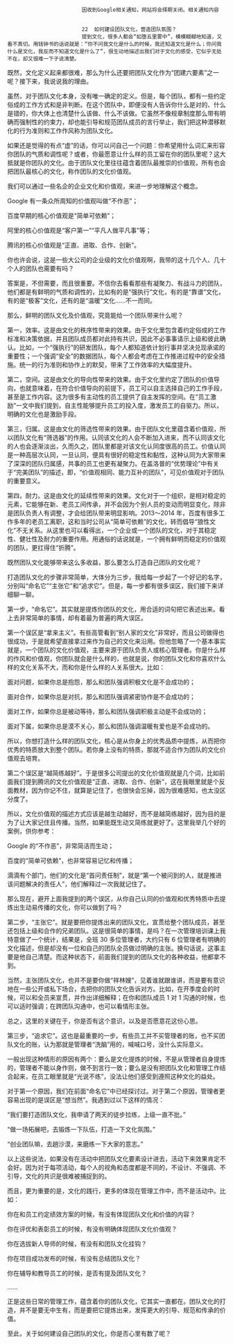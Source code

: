 
                            
                            因收到Google相关通知，网站将会择期关闭。相关通知内容
                            
                            
                            22  如何建设团队文化，营造团队氛围？
                            提到文化，很多人都会“如堕五里雾中”，模模糊糊地知道，又看不真切。用钱钟书的话说就是：“你不问我文化是什么的时候，我还知道文化是什么；你问我什么是文化，我反而不知道文化是什么了”，很生动地描述出我们对于文化的感受，它似乎无处不在，却又很难一下子说清楚。

既然，文化定义起来都很难，那么为什么还要把团队文化作为“团建六要素”之一呢？接下来，我说说我的理由。

虽然，对于团队文化本身，没有唯一确定的定义。但是，每个团队，都有一些约定俗成的工作方式和是非判断。在这个团队中，即便没有人告诉你什么是对的、什么是错的，你大体上也清楚什么该做、什么不该做。它虽然不像规章制度那么带有明确而强制性的约束力，却也能引导和规范团队成员的言行举止，我们把这种潜移默化的行为准则和工作作风称为团队文化。

如果还是觉得的有点“虚”的话，你可以问自己一个问题：你希望用什么词汇来形容你团队的气质和调性呢？或者，你最愿意让什么样的员工留在你的团队里呢？这大抵就是你团队的文化。由于团队文化里往往蕴含着团队最推崇的价值观，所有也会把团队最核心的文化，称作团队的文化价值观。

我们可以通过一些名企的企业文化和价值观，来进一步地理解这个概念。

Google 有一条众所周知的价值观叫做“不作恶”；

百度早期的核心价值观是“简单可依赖”；

阿里的核心价值观是“客户第一”“平凡人做平凡事”等；

腾讯的核心价值观是“正直、进取、合作、创新”。

你也许会说，这是一些大公司的企业级的文化价值观啊，我带的这十几个人、几十个人的团队也需要有吗？

答案是，不但需要，而且很重要。不信你去看看那些有凝聚力、有战斗力的团队，他们都是有鲜明的气质和调性的，比如有的是“强执行”文化，有的是“靠谱”文化，有的是“极客”文化，还有的是“温暖”文化……不一而同。

那么，鲜明的团队文化及价值观，究竟能给一个团队带来什么呢？

第一，效率。这是由文化的秩序性带来的效果。由于文化里包含着约定俗成的工作标准和决策依据，并且团队成员都对此持有共识，因此不必事事请示上级和彼此确认。比如，一个“强执行”的研发团队，每个人都知道依计划行事并坚决兑现承诺的重要性；一个强调“安全”的数据团队，每个人都会考虑在工作推进过程中的安全措施。统一的行为准则和协作上的默契，带来了工作效率的大幅度提升。

第二，空间。这是由文化的导向性带来的效果。由于文化里约定了团队的价值导向，也就意味着，在符合价值导向的前提下，员工可以自主选择自己的工作手段，甚至是工作内容。这为很多有主动性的员工提供了自主发挥的空间。在“员工激励”一文中我们提到，自主性能够提升员工的投入度，激发员工的自驱力。所以，明确的文化也是激励手段。

第三，归属。这是由文化的筛选性带来的效果。由于团队文化里蕴含着价值观，所以团队文化有“筛选器”的作用。认同该文化的人会不断加入进来，而不认同该文化的人也会逐渐淡出，久而久之，团队里都是对该文化认同度很高的员工。价值认同是一种高层次认同，一旦认同，便具有很好的稳定性和黏性，这种认同为大家带来了深深的团队归属感，共事的员工也更有凝聚力。在盖洛普的“优势理论”中有关于“完美团队”的描述，即，“价值观相同、能力互补的团队”，可见价值观对于团队的重要意义。

第四，耐力。这是由文化的延续性带来的效果。文化对于一个组织，是相对稳定的元素，它能够在新、老员工间传承，并不会因为个别人员的变动而明显变化，除非是团队负责人有调整，才会给团队带来明显影响。2013～2014 年，百度有很多工作多年的老员工离职，这和当时公司从“简单可依赖”的文化，转而倡导“狼性文化”不无关系。从这里也可以看得出，一个企业或一个团队的文化，对于其稳定性、健壮性及耐力的重要作用。用通俗的话说就是，一个拥有鲜明而稳定的价值观的团队，更扛得住“折腾”。

既然团队文化能够带来这么多收益，那么要怎么打造自己团队的文化呢？

打造团队文化的步骤非常简单，大体分为三步，我给每一步起了一个好记的名字，分别叫“命名它”“主张它”和“追求它”。但是，每一步都有很多误区，我们接下来详细聊一聊。



第一步，“命名它”。其实就是提炼你团队的文化，用合适的词句把它表述出来。看上去非常简单的事情，却有着最为普遍的两大误区。

第一个误区是“拿来主义”。有些高管看到“别人家的文化”非常好，而且公司做得也很成功，于是就希望直接拿过来作为自己的文化来沿用。但他忽略了一个基本事实就是，一个团队的文化价值观，主要来源于团队负责人或核心管理者。你是什么样的作风和价值观，你团队就会是什么样的，也就是说，你的团队文化和你喜欢什么样的文化关系不大，而和你是什么样的人关系很大。比如：

面对问题，如果你总是抱怨，那么和团队强调积极文化是不会成功的；

面对合作，如果你总是对抗，那么和团队强调紧密协作是不会成功的；

面对工作，如果你总是被动等待，那么和团队强调积极主动是不会成功的；

面对下属，如果你总是漠不关心，那么和团队强调温暖有爱也是不会成功的。

所以，你想打造什么样的团队文化，核心是从你身上的优秀品质中提炼，从而把你优秀的特质放大到整个团队。若你身上没有的特质，那就不适合作为团队的文化价值观去培育。

第二个误区是“越简练越好”。于是很多公司提出的文化价值观就是几个词，比如前面我们提到腾讯的文化价值观是“正直、进取、合作、创新”，这在我眼里就是个反面教材，因为你记不住，就算是记住了，也很快会忘掉，因为很难感知，也太没区分度了。

所以，文化价值观的描述方式应该是越生动越好，而不是越简练越好，因为目的是为了让大家记住且传播。当然，如果能既生动又简练就更好了。这里我举几个好的案例，供你参考：

Google 的“不作恶”，非常简洁而生动；

百度的“简单可依赖”，也非常容易记忆和传播；

滴滴有个部门，他们的文化是“首问责任制”，就是“第一个被问到的人，就是推进该问题解决的责任人”，他们解释过一次我就记住了。

那么现在，避开上面我提到的两个误区，从你自己认同的价值观和优秀特质中去提炼出生动易传播的文化，你可以做到了吗？

第二步，“主张它”。就是要把你提炼出来的团队文化，宣贯给整个团队成员，甚至还包括上级和合作的兄弟团队。这是很简单的事情，是吗？在一次管理培训课上我特意做了一个统计，结果是，全班 30 多位管理者，大约只有 6 位管理者有明确的文化描述，但是却没有一位和自己的团队全员做过明确的主张。换句话说，这事主要是他自己清楚。而这种状态下，前面我们提到的团队文化的各种收益，他都拿不到。

当然，主张团队文化，也并不是要你做“祥林嫂”，见着谁就跟谁讲，而是要有意识地在一些公开或私下场合，去把你的团队文化告诉对方。比如，在开季度会的时候，可以和全员来宣贯，并作出详细解释；在你和团队成员 1 对 1 沟通的时候，也可以适时强调；在跨团队沟通中，也可以看情形主张。

总之，这里的关键在于，你是否有这个意识，以及是否愿意花这份心思。

第三步，“追求它”。这也是最重要的一步。有些员工并不买管理者的账，也不买团队文化的账，认为那就是管理者“洗脑”用的，喊喊口号，没什么实际意义。

一般出现这种情形的原因有两个：要么是文化提炼的时候，不是从管理者自身提炼的，管理者不能以身作则，做不到言行一致；要么是没有把团队文化和管理工作结合起来，在员工眼里就是“光说不练”，没法让他们感受到遵照这种文化的益处。

对于第一个原因，我们在前面“命名它”中已经探讨过。对于第二个原因，管理者更容易出现的是误区是“想当然”。我遇到过以下这样的情况：

“我们要打造团队文化，我申请了两天的徒步拉练，上级一直不批。”

“做一场拓展吧，去锻炼一下队伍，打造一下文化氛围。”

“创业团队嘛，去趟沙漠，来磨练一下大家的意志。”

以上这些说法，如果没有在活动中把团队文化要素设计进去，活动下来效果肯定不会好。因为对于每项活动，每个人的视角和态度都是不同的，不设计、不强调、不引导，文化的共识是很难被捕捉到的。

而且，更为重要的是，文化的践行，更多的体现在管理工作中，而不是活动中。比如：

你在和员工约定绩效方案的时候，有没有体现团队文化和价值的内容？

你在评优和表彰员工的时候，有没有明确体现团队文化价值观？

你在选拔新人导师的时候，有没有和团队文化挂钩？

你在项目成功发布的时候，有没有总结团队文化？

你在辅导和教导员工的时候，是否有提及团队文化？

……

正是这些日常的管理工作，蕴含着你的团队文化，它其实一直都在。团队文化的打造，并不是要无中生有，而是要把它提炼出来，发挥更大的引导、规范和传承的价值。

至此，关于如何建设自己团队的文化，你是否心里有数了呢？

                        
                        
                            